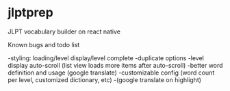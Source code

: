 # jlptprep
JLPT vocabulary builder on react native

Known bugs and todo list

-styling: loading/level display/level complete
-duplicate options
-level display auto-scroll (list view loads more items after auto-scroll)
-better word definition and usage (google translate)
-customizable config (word count per level, customized dictionary, etc)
-(google translate on highlight)
